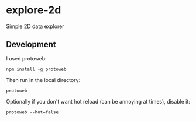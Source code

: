 # explore-2d
Simple 2D data explorer

## Development

I used protoweb:

```
npm install -g protoweb
```

Then run in the local directory:

```
protoweb
```

Optionally if you don't want hot reload (can be annoying at times), disable it:

```
protoweb --hot=false
```
